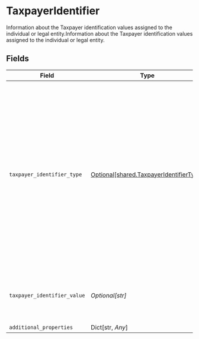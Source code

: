 # TaxpayerIdentifier

Information about the Taxpayer identification values assigned to the individual or legal entity.Information about the Taxpayer identification values assigned to the individual or legal entity.


## Fields

| Field                                                                                                                                                                                                                                                                           | Type                                                                                                                                                                                                                                                                            | Required                                                                                                                                                                                                                                                                        | Description                                                                                                                                                                                                                                                                     |
| ------------------------------------------------------------------------------------------------------------------------------------------------------------------------------------------------------------------------------------------------------------------------------- | ------------------------------------------------------------------------------------------------------------------------------------------------------------------------------------------------------------------------------------------------------------------------------- | ------------------------------------------------------------------------------------------------------------------------------------------------------------------------------------------------------------------------------------------------------------------------------- | ------------------------------------------------------------------------------------------------------------------------------------------------------------------------------------------------------------------------------------------------------------------------------- |
| `taxpayer_identifier_type`                                                                                                                                                                                                                                                      | [Optional[shared.TaxpayerIdentifierType]](../../models/shared/taxpayeridentifiertype.md)                                                                                                                                                                                        | :heavy_check_mark:                                                                                                                                                                                                                                                              | A value from a MISMO prescribed list that classifies identification numbers used by the Internal Revenue Service (IRS) in the administration of tax laws. A Social Security number (SSN) is issued by the SSA; all other taxpayer identification numbers are issued by the IRS. |
| `taxpayer_identifier_value`                                                                                                                                                                                                                                                     | *Optional[str]*                                                                                                                                                                                                                                                                 | :heavy_check_mark:                                                                                                                                                                                                                                                              | The value of the taxpayer identifier as assigned by the IRS to the individual or legal entity.                                                                                                                                                                                  |
| `additional_properties`                                                                                                                                                                                                                                                         | Dict[str, *Any*]                                                                                                                                                                                                                                                                | :heavy_minus_sign:                                                                                                                                                                                                                                                              | N/A                                                                                                                                                                                                                                                                             |